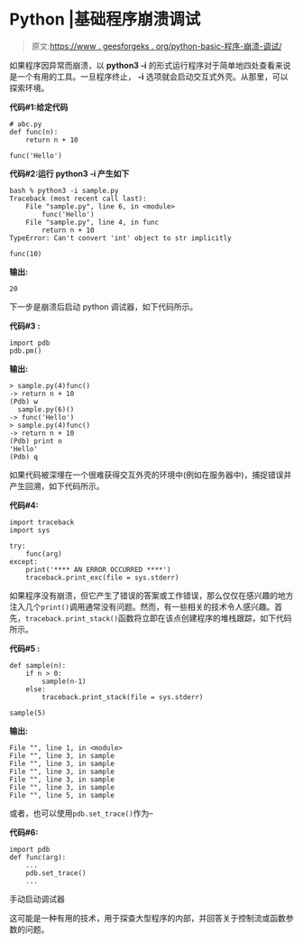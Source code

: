 # Python |基础程序崩溃调试

> 原文:[https://www . geesforgeks . org/python-basic-程序-崩溃-调试/](https://www.geeksforgeeks.org/python-basic-program-crash-debugging/)

如果程序因异常而崩溃，以 **python3 -i** 的形式运行程序对于简单地四处查看来说是一个有用的工具。一旦程序终止， **-i** 选项就会启动交互式外壳。从那里，可以探索环境。

**代码#1:给定代码**

```
# abc.py
def func(n):
    return n + 10

func('Hello')
```

**代码#2:运行 python3 -i 产生如下**

```
bash % python3 -i sample.py
Traceback (most recent call last):
    File "sample.py", line 6, in <module>
        func('Hello')
    File "sample.py", line 4, in func
        return n + 10
TypeError: Can't convert 'int' object to str implicitly
```

```
func(10)
```

**输出:**

```
20
```

下一步是崩溃后启动 python 调试器，如下代码所示。

**代码#3 :**

```
import pdb
pdb.pm()
```

**输出:**

```
> sample.py(4)func()
-> return n + 10
(Pdb) w
  sample.py(6)()
-> func('Hello')
> sample.py(4)func()
-> return n + 10
(Pdb) print n
'Hello'
(Pdb) q
```

如果代码被深埋在一个很难获得交互外壳的环境中(例如在服务器中)，捕捉错误并产生回溯，如下代码所示。

**代码#4:**

```
import traceback
import sys

try:
    func(arg)
except:
    print('**** AN ERROR OCCURRED ****')
    traceback.print_exc(file = sys.stderr)
```

如果程序没有崩溃，但它产生了错误的答案或工作错误，那么仅仅在感兴趣的地方注入几个`print()`调用通常没有问题。然而，有一些相关的技术令人感兴趣。首先，`traceback.print_stack()`函数将立即在该点创建程序的堆栈跟踪，如下代码所示。

**代码#5 :**

```
def sample(n):
    if n > 0:
        sample(n-1)
    else:
        traceback.print_stack(file = sys.stderr)

sample(5)
```

**输出:**

```
File "", line 1, in <module>
File "", line 3, in sample
File "", line 3, in sample
File "", line 3, in sample
File "", line 3, in sample
File "", line 3, in sample
File "", line 5, in sample
```

或者，也可以使用`pdb.set_trace()`作为–

**代码#6:**

```
import pdb
def func(arg):
    ...
    pdb.set_trace()
    ...
```

手动启动调试器

这可能是一种有用的技术，用于探查大型程序的内部，并回答关于控制流或函数参数的问题。